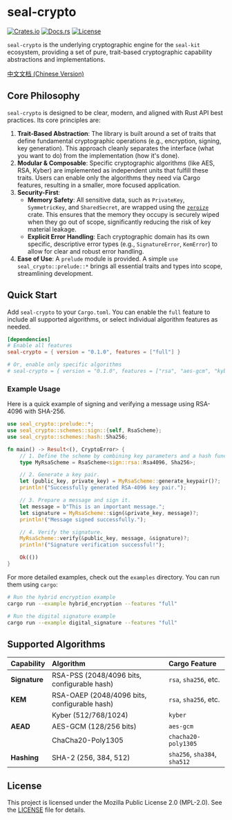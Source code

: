 # seal-crypto

[![Crates.io](https://img.shields.io/crates/v/seal-crypto.svg)](https://crates.io/crates/seal-crypto)
[![Docs.rs](https://docs.rs/seal-crypto/badge.svg)](https://docs.rs/seal-crypto)
[![License](https://img.shields.io/badge/license-MPL--2.0-blue.svg)](./LICENSE)

`seal-crypto` is the underlying cryptographic engine for the `seal-kit` ecosystem, providing a set of pure, trait-based cryptographic capability abstractions and implementations.

[中文文档 (Chinese Version)](README_CN.md)

## Core Philosophy

`seal-crypto` is designed to be clear, modern, and aligned with Rust API best practices. Its core principles are:

1.  **Trait-Based Abstraction**: The library is built around a set of traits that define fundamental cryptographic operations (e.g., encryption, signing, key generation). This approach cleanly separates the interface (what you want to do) from the implementation (how it's done).
2.  **Modular & Composable**: Specific cryptographic algorithms (like AES, RSA, Kyber) are implemented as independent units that fulfill these traits. Users can enable only the algorithms they need via Cargo features, resulting in a smaller, more focused application.
3.  **Security-First**:
    *   **Memory Safety**: All sensitive data, such as `PrivateKey`, `SymmetricKey`, and `SharedSecret`, are wrapped using the [`zeroize`](https://crates.io/crates/zeroize) crate. This ensures that the memory they occupy is securely wiped when they go out of scope, significantly reducing the risk of key material leakage.
    *   **Explicit Error Handling**: Each cryptographic domain has its own specific, descriptive error types (e.g., `SignatureError`, `KemError`) to allow for clear and robust error handling.
4.  **Ease of Use**: A `prelude` module is provided. A simple `use seal_crypto::prelude::*` brings all essential traits and types into scope, streamlining development.

## Quick Start

Add `seal-crypto` to your `Cargo.toml`. You can enable the `full` feature to include all supported algorithms, or select individual algorithm features as needed.

```toml
[dependencies]
# Enable all features
seal-crypto = { version = "0.1.0", features = ["full"] }

# Or, enable only specific algorithms
# seal-crypto = { version = "0.1.0", features = ["rsa", "aes-gcm", "kyber"] }
```

### Example Usage

Here is a quick example of signing and verifying a message using RSA-4096 with SHA-256.

```rust
use seal_crypto::prelude::*;
use seal_crypto::schemes::sign::{self, RsaScheme};
use seal_crypto::schemes::hash::Sha256;

fn main() -> Result<(), CryptoError> {
    // 1. Define the scheme by combining key parameters and a hash function.
    type MyRsaScheme = RsaScheme<sign::rsa::Rsa4096, Sha256>;

    // 2. Generate a key pair.
    let (public_key, private_key) = MyRsaScheme::generate_keypair()?;
    println!("Successfully generated RSA-4096 key pair.");

    // 3. Prepare a message and sign it.
    let message = b"This is an important message.";
    let signature = MyRsaScheme::sign(&private_key, message)?;
    println!("Message signed successfully.");

    // 4. Verify the signature.
    MyRsaScheme::verify(&public_key, message, &signature)?;
    println!("Signature verification successful!");

    Ok(())
}
```

For more detailed examples, check out the `examples` directory. You can run them using `cargo`:

```sh
# Run the hybrid encryption example
cargo run --example hybrid_encryption --features "full"

# Run the digital signature example
cargo run --example digital_signature --features "full"
```

## Supported Algorithms

| Capability | Algorithm | Cargo Feature |
| :--- | :--- | :--- |
| **Signature** | RSA-PSS (2048/4096 bits, configurable hash) | `rsa`, `sha256`, etc. |
| **KEM** | RSA-OAEP (2048/4096 bits, configurable hash) | `rsa`, `sha256`, etc. |
| | Kyber (512/768/1024) | `kyber` |
| **AEAD** | AES-GCM (128/256 bits) | `aes-gcm` |
| | ChaCha20-Poly1305 | `chacha20-poly1305` |
| **Hashing** | SHA-2 (256, 384, 512) | `sha256`, `sha384`, `sha512` |

## License

This project is licensed under the Mozilla Public License 2.0 (MPL-2.0).
See the [LICENSE](./LICENSE) file for details. 